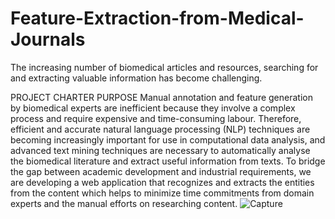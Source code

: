 # Feature-Extraction-from-Medical-Journals
The increasing number of biomedical articles and resources, searching for and extracting valuable information has become challenging.




PROJECT CHARTER PURPOSE
Manual annotation and feature generation by biomedical experts are inefficient because they involve a complex process and require expensive and time-consuming labour. Therefore, efficient and accurate natural language processing (NLP) techniques are becoming increasingly important for use in computational data analysis, and advanced text mining techniques are necessary to automatically analyse the biomedical literature and extract useful information from texts. To bridge the gap between academic development and industrial requirements, we are developing  a web application that recognizes and extracts the entities from the content which helps to minimize time commitments from domain experts and the manual efforts on researching content.
![Capture](https://user-images.githubusercontent.com/88342222/147414411-f274dc04-db76-42ba-81be-4e3fab1e60d1.PNG)
